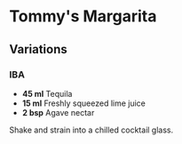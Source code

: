 # Tommy's Margarita

## Variations

### IBA

* **45 ml** Tequila
* **15 ml** Freshly squeezed lime juice
* **2 bsp** Agave nectar

Shake and strain into a chilled cocktail glass.
